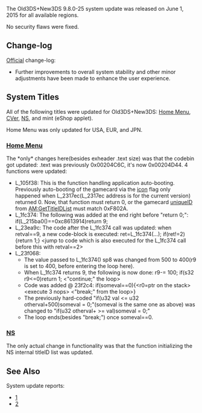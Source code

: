 The Old3DS+New3DS 9.8.0-25 system update was released on June 1, 2015
for all available regions.

No security flaws were fixed.

## Change-log

[Official](http://en-americas-support.nintendo.com/app/answers/detail/a_id/231)
change-log:

- Further improvements to overall system stability and other minor
  adjustments have been made to enhance the user experience.

## System Titles

All of the following titles were updated for Old3DS+New3DS: [Home
Menu](Home_Menu "wikilink"), [CVer](CVer "wikilink"),
[NS](NS "wikilink"), and mint (eShop applet).

Home Menu was only updated for USA, EUR, and JPN.

### [Home Menu](Home_Menu "wikilink")

The \*only\* changes here(besides exheader .text size) was that the
codebin got updated: .text was previously 0x00204C6C, it's now
0x00204D44. 4 functions were updated:

- L_105f38: This is the function handling application auto-booting.
  Previously auto-booting of the gamecard via the
  [icon](SMDH "wikilink") flag only happened when L_2317ec(L_2317ec
  address is for the current version) returned 0. Now, that function
  must return 0, or the gamecard [uniqueID](Title_list "wikilink") from
  [AM:GetTitleIDList](AMNet:GetTitleIDList "wikilink") must match
  0xF802A.
- L_1fc374: The following was added at the end right before "return 0;":
  if(L_215ba0()==0xc8613914)return 9;
- L_23ea9c: The code after the L_1fc374 call was updated: when
  retval==9, a new code-block is executed: ret=L_1fc374(...);
  if(ret!=2){return 1;}
  <jump to code which is also executed for the L_1fc374 call before this with retval==2>
- L_23f068:
  - The value passed to L_1fc374() sp8 was changed from 500 to 400(r9 is
    set to 400, before entering the loop here).
  - When L_1fc374 returns 9, the following is now done: r9-= 100; if(s32
    r9\<=0)return 1; \<"continue;" the loop\>
  - Code was added @ 23f2c4: if(someval==0){\<r0=ptr on the stack\>
    \<execute 3 nops\> \<"break;" from the loop\>}
  - The previously hard-coded "if(u32 val \<= u32 otherval+500)someval =
    0;"(someval is the same one as above) was changed to "if(u32
    otherval+<above r9 variable> \>= val)someval = 0;"
  - The loop ends(besides "break;") once someval==0.

### [NS](NS "wikilink")

The only actual change in functionality was that the function
initializing the NS internal titleID list was updated.

## See Also

System update reports:

- [1](http://yls8.mtheall.com/ninupdates/reports.php?date=06-01-15_08-05-03&sys=ctr)
- [2](http://yls8.mtheall.com/ninupdates/reports.php?date=06-01-15_08-05-12&sys=ktr)